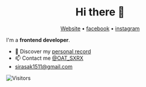 <h1 align="center">Hi there 👋</h1>

<p align="center">
  <a href="https://sirasak-saengaurai.com/">Website</a> •
  <a href="https://www.facebook.com/oat.135791">facebook</a> •
  <a href="https://www.instagram.com/oat.sxrx">instagram</a>
</p>

I'm a __frontend developer__. 

* 🔖 Discover my [personal record](https://sirasak-saengaurai.com/assets/img/cv_sirasak.pdf)<br/>
* 📫 Contact me [@OAT_SXRX](https://twitter.com/OAT_SXRX)
* [sirasak1511@gmail.com](mailto:sirasak1511@gmail.com)


![Visitors](https://visitor-badge.laobi.icu/badge?page_id=SirasakSS.SirasakSS)

<!--
**SirasakSS/SirasakSS** is a ✨ _special_ ✨ repository because its `README.md` (this file) appears on your GitHub profile.

Here are some ideas to get you started:

- 🔭 I’m currently working on ...
- 🌱 I’m currently learning ...
- 👯 I’m looking to collaborate on ...
- 🤔 I’m looking for help with ...
- 💬 Ask me about ...
- 📫 How to reach me: ...
- 😄 Pronouns: ...
- ⚡ Fun fact: ...
-->
